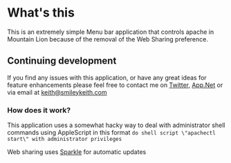 # What's this

This is an extremely simple Menu bar application that controls apache in Mountain Lion because of the removal of the Web Sharing preference.

## Continuing development

If you find any issues with this application, or have any great ideas for feature enhancements please feel free to contact me on [Twitter](https://twitter.com/SmileyKeith), [App.Net](https://alpha.app.net/smileykeith) or via email at <keith@smileykeith.com>

### How does it work?

This application uses a somewhat hacky way to deal with administrator shell commands using AppleScript in this format `do shell script \"apachectl start\" with administrator privileges`

Web sharing uses [Sparkle](https://github.com/andymatuschak/Sparkle) for automatic updates
